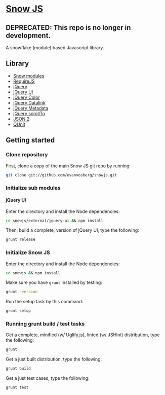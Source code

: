 # [Snow JS](http://github.com/evanvosberb/snowjs)

## DEPRECATED: This repo is no longer in development.
A snowflake (module) based Javascript library.

## Library

- [Snow modules](http://github.com/evanvosberg/snowjs)
- [RequireJS](http://github.com/jrburke/requirejs)
- [jQuery](http://github.com/jquery/jquery)
- [jQuery UI](http://github.com/jquery/jquery-ui)
- [jQuery Color](http://github.com/jquery/jquery-color)
- [jQuery Datalink](http://github.com/jquery/jquery-datalink)
- [jQuery Metadata](http://github.com/jquery/jquery-metadata)
- [jQuery scrollTo](http://github.com/flesler/jquery.scrollTo)
- [JSON 2](http://github.com/douglascrockford/JSON-js)
- [QUnit](http://github.com/jquery/qunit)
 
## Getting started

### Clone repository

First, clone a copy of the main Snow JS git repo by running:

```bash
git clone git://github.com/evanvosberg/snowjs.git
```

### Initialize sub modules

#### jQuery UI

Enter the directory and install the Node dependencies:

```bash
cd snowjs/external/jquery-ui && npm install
```

Then, build a complete, version of jQuery UI, type the following:

```bash
grunt release
```

### Initialize Snow JS

Enter the directory and install the Node dependencies:

```bash
cd snowjs && npm install
```

Make sure you have `grunt` installed by testing:

```bash
grunt -version
```

Run the setup task by this command:

```bash
grunt setup
```

### Running grunt build / test tasks

Get a complete, minified (w/ Uglify.js), linted (w/ JSHint) distribution, type the following:

```bash
grunt
```

Get a just built distribution, type the following:

```bash
grunt build
```

Get a just test cases, type the following:

```bash
grunt test
```
